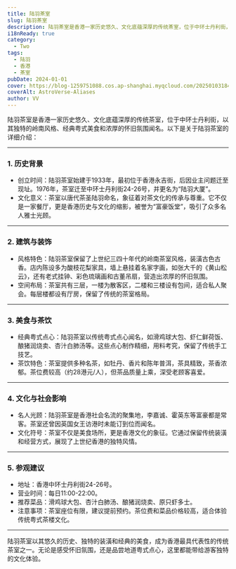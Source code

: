 ```yaml
---
title: 陆羽茶室
slug: 陆羽茶室
description: 陆羽茶室是香港一家历史悠久、文化底蕴深厚的传统茶室，位于中环士丹利街，以其独特的岭南风格、经典粤式美食和浓厚的怀旧氛围闻名。
i18nReady: true
category:
  - Two
tags:
  - 陆羽
  - 香港
  - 茶室
pubDate: 2024-01-01
cover: https://blog-1259751088.cos.ap-shanghai.myqcloud.com/20250103184549212.png?imageSlim
coverAlt: AstroVerse-Aliases
author: VV
---
```


陆羽茶室是香港一家历史悠久、文化底蕴深厚的传统茶室，位于中环士丹利街，以其独特的岭南风格、经典粤式美食和浓厚的怀旧氛围闻名。以下是关于陆羽茶室的详细介绍：

---

### 1. 历史背景
- 创立时间：陆羽茶室始建于1933年，最初位于香港永吉街，后因业主问题迁至现址。1976年，茶室迁至中环士丹利街24-26号，并更名为“陆羽大厦”。
- 文化意义：茶室以唐代茶圣陆羽命名，象征着对茶文化的传承与尊重。它不仅是一家餐厅，更是香港历史与文化的缩影，被誉为“富豪饭堂”，吸引了众多名人雅士光顾。

---

### 2. 建筑与装饰
- 风格特色：陆羽茶室保留了上世纪三四十年代的岭南茶室风格，装潢古色古香。店内陈设多为酸枝花梨家具，墙上悬挂着名家字画，如张大千的《黄山松云》，还有老式挂钟、彩色琉璃画和古董吊扇，营造出浓厚的怀旧氛围。
- 空间布局：茶室共有三层，一楼为散客区，二楼和三楼设有包间，适合私人聚会。每层楼都设有厅房，保留了传统的茶室格局。

---

### 3. 美食与茶饮
- 经典粤式点心：陆羽茶室以传统粤式点心闻名，如滑鸡球大包、虾仁鲜荷饭、酿猪润烧卖、杏汁白肺汤等。这些点心制作精细，用料考究，保留了传统手工技艺。
- 茶饮特色：茶室提供多种名茶，如牡丹、香片和陈年普洱，茶具精致，茶香浓郁。茶位费较高（约28港元/人），但茶品质量上乘，深受老顾客喜爱。

---

### 4. 文化与社会影响
- 名人光顾：陆羽茶室是香港社会名流的聚集地，李嘉诚、霍英东等富豪都是常客。茶室还曾因英国女王访港时未能订到位而闻名。
- 文化符号：茶室不仅是美食场所，更是香港文化的象征。它通过保留传统装潢和经营方式，展现了上世纪香港的独特风情。

---

### 5. 参观建议
- 地址：香港中环士丹利街24-26号。
- 营业时间：每日11:00-22:00。
- 推荐菜品：滑鸡球大包、杏汁白肺汤、酿猪润烧卖、原只虾多士。
- 注意事项：茶室座位有限，建议提前预约。茶位费和菜品价格较高，适合体验传统粤式茶楼文化。

---

陆羽茶室以其悠久的历史、独特的装潢和经典的美食，成为香港最具代表性的传统茶室之一。无论是感受怀旧氛围，还是品尝地道粤式点心，这里都能带给游客独特的文化体验。